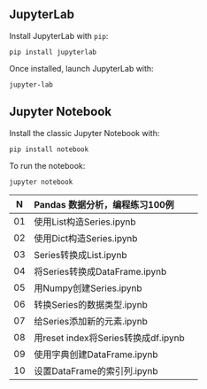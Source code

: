 ## JupyterLab

Install JupyterLab with `pip`:

```
pip install jupyterlab
```

Once installed, launch JupyterLab with:

```
jupyter-lab
```

## Jupyter Notebook

Install the classic Jupyter Notebook with:

```
pip install notebook
```

To run the notebook:

```
jupyter notebook
```







|  N   | Pandas 数据分析，编程练习100例      |      |
| :--: | :---------------------------------- | ---- |
|  01  | 使用List构造Series.ipynb            |      |
|  02  | 使用Dict构造Series.ipynb            |      |
|  03  | Series转换成List.ipynb              |      |
|  04  | 将Series转换成DataFrame.ipynb       |      |
|  05  | 用Numpy创建Series.ipynb             |      |
|  06  | 转换Series的数据类型.ipynb          |      |
|  07  | 给Series添加新的元素.ipynb          |      |
|  08  | 用reset index将Series转换成df.ipynb |      |
|  09  | 使用字典创建DataFrame.ipynb         |      |
|  10  | 设置DataFrame的索引列.ipynb         |      |

